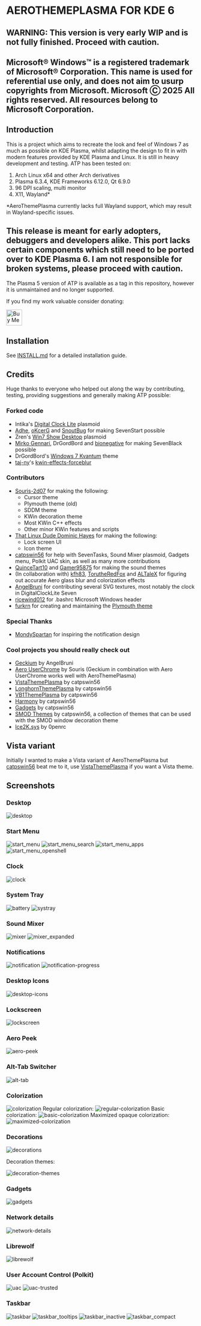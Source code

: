 # AEROTHEMEPLASMA FOR KDE 6

## WARNING: This version is very early WIP and is not fully finished. Proceed with caution.

## Microsoft® Windows™ is a registered trademark of Microsoft® Corporation. This name is used for referential use only, and does not aim to usurp copyrights from Microsoft. Microsoft Ⓒ 2025 All rights reserved. All resources belong to Microsoft Corporation.

## Introduction

This is a project which aims to recreate the look and feel of Windows 7 as much as possible on KDE Plasma, whilst adapting the design to fit in with modern features provided by KDE Plasma and Linux.
It is still in heavy development and testing. ATP has been tested on:

1. Arch Linux x64 and other Arch derivatives
2. Plasma 6.3.4, KDE Frameworks 6.12.0, Qt 6.9.0
3. 96 DPI scaling, multi monitor
4. X11, Wayland*

*AeroThemePlasma currently lacks full Wayland support, which may result in Wayland-specific issues. 

## This release is meant for early adopters, debuggers and developers alike. This port lacks certain components which still need to be ported over to KDE Plasma 6. I am not responsible for broken systems, please proceed with caution.

The Plasma 5 version of ATP is available as a tag in this repository, however it is unmaintained and no longer supported.

If you find my work valuable consider donating:

<a href='https://ko-fi.com/M4M2NJ9PJ' target='_blank'><img height='42' style='border:0px;height:42px;' src='https://storage.ko-fi.com/cdn/kofi2.png?v=3' border='0' alt='Buy Me a Coffee at ko-fi.com' /></a>

## Installation

See [INSTALL.md](./INSTALL.md) for a detailed installation guide.

## Credits 

Huge thanks to everyone who helped out along the way by contributing, testing, providing suggestions and generally making ATP possible:

### Forked code

- Intika's [Digital Clock Lite](https://store.kde.org/p/1225135/) plasmoid
- [Adhe](https://store.kde.org/p/1386465/), [oKcerG](https://github.com/oKcerG/QuickBehaviors) and [SnoutBug](https://store.kde.org/p/1720532) for making SevenStart possible
- Zren's [Win7 Show Desktop](https://store.kde.org/p/2151247) plasmoid
- [Mirko Gennari](https://store.kde.org/p/998614), DrGordBord and [bionegative](https://www.pling.com/p/998823) for making SevenBlack possible
- DrGordBord's [Windows 7 Kvantum](https://store.kde.org/p/1679903) theme
- [taj-ny](https://github.com/taj-ny)'s [kwin-effects-forceblur](https://github.com/taj-ny/kwin-effects-forceblur)

### Contributors
- [Souris-2d07](https://gitgud.io/souris) for making the following: 
    - Cursor theme
    - Plymouth theme (old)
    - SDDM theme
    - KWin decoration theme
    - Most KWin C++ effects
    - Other minor KWin features and scripts
- [That Linux Dude Dominic Hayes](https://github.com/dominichayesferen) for making the following: 
    - Lock screen UI 
    - Icon theme
- [catpswin56](https://gitgud.io/catpswin56/) for help with SevenTasks, Sound Mixer plasmoid, Gadgets menu, Polkit UAC skin, as well as many more contributions
- [QuinceTart10](https://github.com/QuinceTart10) and [Gamer95875](https://github.com/Gamer95875) for making the sound themes
- (In collaboration with) [kfh83](https://github.com/kfh83), [TorutheRedFox](https://github.com/TorutheRedFox) and [ALTaleX](https://github.com/ALTaleX531/dwm_colorization_calculator/blob/main/main.py) for figuring out accurate Aero glass blur and colorization effects
- [AngelBruni](https://github.com/angelbruni) for contributing several SVG textures, most notably the clock in DigitalClockLite Seven
- [ricewind012](https://github.com/ricewind012/) for .bashrc Microsoft Windows header
- [furkrn](https://gitgud.io/furkrn) for creating and maintaining the [Plymouth theme](https://github.com/furkrn/PlymouthVista)

### Special Thanks 

- [MondySpartan](https://www.deviantart.com/mondyspartan/art/Windows-10-Year-2010-Edition-1016859431) for inspiring the notification design

### Cool projects you should really check out

- [Geckium](https://github.com/angelbruni/Geckium) by AngelBruni
- [Aero UserChrome](https://gitgud.io/souris/aero-userchrome) by Souris (Geckium in combination with Aero UserChrome works well with AeroThemePlasma)
- [VistaThemePlasma](https://gitgud.io/catpswin56/vistathemeplasma/) by catpswin56
- [LonghornThemePlasma](https://gitgud.io/catpswin56/longhornthemeplasma) by catpswin56
- [VB1ThemePlasma](https://gitgud.io/catpswin56/vista-beta-plasma) by catpswin56
- [Harmony](https://gitgud.io/catpswin56/harmony) by catpswin56
- [Gadgets](https://gitgud.io/catpswin56/win-gadgets) by catpswin56
- [SMOD Themes](https://gitgud.io/catpswin56/smod-themes) by catpswin56, a collection of themes that can be used with the SMOD window decoration theme
- [Ice2K.sys](https://toiletflusher.neocities.org/ice2k/) by 0penrc

## Vista variant

Initially I wanted to make a Vista variant of AeroThemePlasma but [catpswin56](https://gitgud.io/catpswin56) beat me to it, use [VistaThemePlasma](https://gitgud.io/catpswin56/vistathemeplasma/) if you want a Vista theme.

## Screenshots

### Desktop

![desktop](screenshots/desktop.png)

### Start Menu

![start_menu](screenshots/start_menu.png)
![start_menu_search](screenshots/start_menu_search.png)
![start_menu_apps](screenshots/start_menu_apps.png)
![start_menu_openshell](screenshots/start_menu_openshell.png)

### Clock

![clock](screenshots/clock.png)

### System Tray

![battery](screenshots/battery.png)
![systray](screenshots/system_tray.png)

### Sound Mixer 

![mixer](screenshots/mixer.png)
![mixer_expanded](screenshots/mixer_expanded.png)

### Notifications 

![notification](screenshots/notification.png)
![notification-progress](screenshots/notification-progress.png)

### Desktop Icons 

![desktop-icons](screenshots/icons.png)

### Lockscreen 

![lockscreen](screenshots/lockscreen.png)

### Aero Peek

![aero-peek](screenshots/peek.png)

### Alt-Tab Switcher

![alt-tab](screenshots/alt-tab.png)

### Colorization 

![colorization](screenshots/colorization.png)
Regular colorization:
![regular-colorization](screenshots/aeroblur.png)
Basic colorization:
![basic-colorization](screenshots/aeroblursimple.png)
Maximized opaque colorization:
![maximized-colorization](screenshots/aeroblur_opaque.png)

### Decorations

![decorations](screenshots/decorations.png)

Decoration themes:

![decoration-themes](screenshots/smod_theme.png)

### Gadgets 

![gadgets](screenshots/gadgets.png)

### Network details

![network-details](screenshots/network-details.png)

### Librewolf

![librewolf](screenshots/geckium.png)

### User Account Control (Polkit)

![uac](screenshots/uac.png)
![uac-trusted](screenshots/uac-trusted.png)

### Taskbar

![taskbar](screenshots/jumplist.png)
![taskbar_tooltips](screenshots/seventasks_media.png)
![taskbar_inactive](screenshots/seventasks_inactive.png)
![taskbar_compact](screenshots/seventasks_compact.png)
